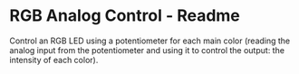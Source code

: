 # RGB Analog Control - Readme

Control an RGB LED using a potentiometer for each main color (reading the analog input from the potentiometer and using it to control the output: the intensity of each color).
